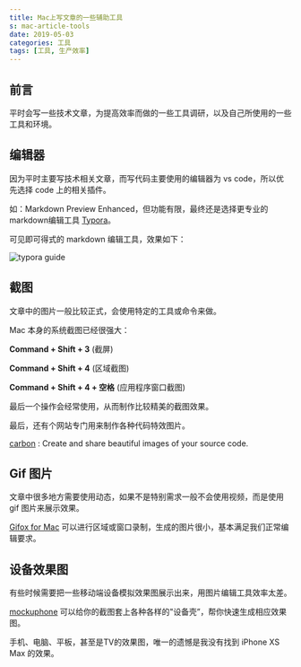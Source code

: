 ```yaml
---
title: Mac上写文章的一些辅助工具
s: mac-article-tools
date: 2019-05-03
categories: 工具
tags: [工具, 生产效率]
---
```


## 前言

平时会写一些技术文章，为提高效率而做的一些工具调研，以及自己所使用的一些工具和环境。

<!--more-->

## 编辑器

因为平时主要写技术相关文章，而写代码主要使用的编辑器为 vs code，所以优先选择 code 上的相关插件。

如：Markdown Preview Enhanced，但功能有限，最终还是选择更专业的markdown编辑工具 [Typora](https://typora.io/)。

可见即可得式的 markdown 编辑工具，效果如下：

![typora guide](https://b-i-1258690965.cos.ap-beijing.myqcloud.com/blog/typora-guide.gif)

## 截图

文章中的图片一般比较正式，会使用特定的工具或命令来做。

Mac 本身的系统截图已经很强大：

**Command + Shift + 3** (截屏)

**Command + Shift + 4** (区域截图)

**Command + Shift + 4 + 空格** (应用程序窗口截图)

最后一个操作会经常使用，从而制作比较精美的截图效果。

最后，还有个网站专门用来制作各种代码特效图片。

[carbon](https://carbon.now.sh) : Create and share beautiful images of your source code.

## Gif 图片

文章中很多地方需要使用动态，如果不是特别需求一般不会使用视频，而是使用 gif 图片来展示效果。

[Gifox for Mac](https://gifox.io/) 可以进行区域或窗口录制，生成的图片很小，基本满足我们正常编辑要求。

## 设备效果图

有些时候需要把一些移动端设备模拟效果图展示出来，用图片编辑工具效率太差。

[mockuphone](https://mockuphone.com/) 可以给你的截图套上各种各样的"设备壳”，帮你快速生成相应效果图。

手机、电脑、平板，甚至是TV的效果图，唯一的遗憾是我没有找到 iPhone XS Max 的效果。

